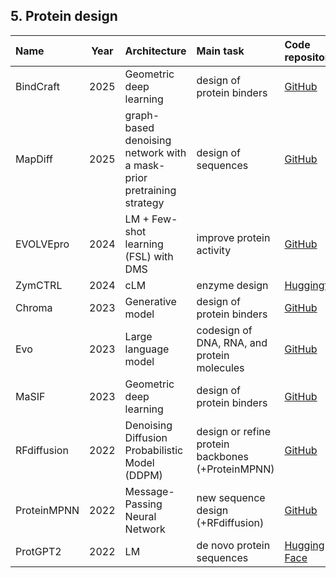 ## 5. Protein design

| **Name**             | **Year** | **Architecture**         | **Main task**         | **Code repository**                                                                                                     | **Webserver**                                                                                 | **Reference**                                                            |
|:---------------------|:--------:|:-------------------------|:------------------------------------------------------------------------------------------------------------------------|:------------------------------------------------------------------------------------------------------------------------|:----------------------------------------------------------------------------------------------|:--------------------------------------------------------------------------|
| BindCraft    | 2025     | Geometric deep learning  | design of protein binders | [GitHub](https://github.com/martinpacesa/BindCraft)                                                                       | [Tutorial](https://github.com/martinpacesa/BindCraft/wiki/De-novo-binder-design-with-BindCraft), [Colab](https://github.com/martinpacesa/BindCraft/blob/main/notebooks/BindCraft.ipynb)                                                                                         | [10.1038/s41586-025-09429-6](https://doi.org/10.1038/s41586-025-09429-6)         |
| MapDiff    | 2025     |  graph-based denoising network with a mask-prior pretraining strategy  | design of sequences | [GitHub](https://github.com/peizhenbai/MapDiff)  | None | [10.1038/s41586-025-09429-6](https://doi.org/10.1038/s42256-025-01042-6)|                                                                    
| EVOLVEpro            | 2024     | LM + Few-shot learning (FSL) with DMS  | improve protein activity         | [GitHub](https://github.com/idmjky/EvolvePro)                                      | [Colab Notebook](https://github.com/mat10d/EvolvePro/blob/main/colab/EvolvePro.ipynb)                                                                                          | [10.1101/2024.07.17.604015](https://doi.org/10.1101/2024.07.17.604015)    |
| ZymCTRL              | 2024     | cLM                      | enzyme design                    | [Huggingface](https://huggingface.co/AI4PD/ZymCTRL/tree/main)                                                          | None                                                                                           | [10.1101/2024.05.03.592223](https://doi.org/10.1101/2024.05.03.592223)   |
| Chroma               | 2023     | Generative model         | design of protein binders | [GitHub](https://github.com/generatebio/chroma)                                                                         | [Colab Notebook](https://colab.research.google.com/github/generatebio/chroma/blob/main/notebooks/ChromaDemo.ipynb) | [10.1038/s41586-023-06728-8](https://doi.org/10.1038/s41586-023-06728-8)  |
| Evo                  | 2023     | Large language model     | codesign of DNA, RNA, and protein molecules | [GitHub](https://github.com/evo-design/evo)                                                                             | [Colab Notebook](https://colab.research.google.com/github/evo-design/evo/blob/main/scripts/hello_evo.ipynb)        | [10.1126/science.ado9336](https://doi.org/10.1126/science.ado9336)       |
| MaSIF    | 2023     | Geometric deep learning  | design of protein binders | [GitHub](https://github.com/LPDI-EPFL/masif_seed)                                                                       | None                                                                                           | [s41586-023-05993-x](https://doi.org/10.1038/s41586-023-05993-x)         |
| RFdiffusion         | 2022     |  Denoising Diffusion Probabilistic Model (DDPM)          | design or refine protein backbones (+ProteinMPNN)| [GitHub](https://github.com/RosettaCommons/RFdiffusion/tree/main)                                                        | None                                                                                           | [10.1101/2022.12.09.519842](https://doi.org/10.1101/2022.12.09.519842)   |
| ProteinMPNN          | 2022     | Message-Passing Neural Network       | new sequence design (+RFdiffusion)| [GitHub](https://github.com/dauparas/ProteinMPNN)                                                                       | [Neurosnap](https://neurosnap.ai/service/ProteinMPNN)                                          | [10.1126/science.add2187](https://doi.org/10.1126/science.add2187)       |
| ProtGPT2             | 2022     | LM           | de novo protein sequences | [Hugging Face](https://huggingface.co/nferruz/ProtGPT2)                                                                 | None                                                                                           | [10.1038/s41467-022-32007-7](https://doi.org/10.1038/s41467-022-32007-7) |



























